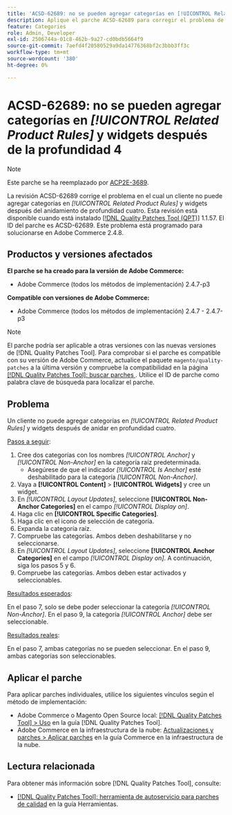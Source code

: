 ```yaml
---
title: 'ACSD-62689: no se pueden agregar categorías en [!UICONTROL Related Product Rules] y widgets después de la profundidad 4'
description: Aplique el parche ACSD-62689 para corregir el problema de Adobe Commerce en el que un cliente no puede agregar categorías en [!UICONTROL Related Product Rules] y widgets después del anidamiento de profundidad cuatro.
feature: Categories
role: Admin, Developer
exl-id: 2506744a-01c8-462b-9a27-cd0bdb5664f9
source-git-commit: 7aefd4f20580529a9da14776368bf2c3bbb3ff3c
workflow-type: tm+mt
source-wordcount: '380'
ht-degree: 0%

---
```


# ACSD-62689: no se pueden agregar categorías en *[!UICONTROL Related Product Rules]* y widgets después de la profundidad 4

>[!NOTE]
>
>Este parche se ha reemplazado por [ACP2E-3689](/help/tools/quality-patches-tool/patches-available-in-qpt/v1-1-61/acp2e-3689-issues-with-category-tree-display-reflect-anchor-non-anchor-relationships.md).

La revisión ACSD-62689 corrige el problema en el cual un cliente no puede agregar categorías en *[!UICONTROL Related Product Rules]* y widgets después del anidamiento de profundidad cuatro. Esta revisión está disponible cuando está instalado [[!DNL Quality Patches Tool (QPT)]](/help/tools/quality-patches-tool/quality-patches-tool-to-self-serve-quality-patches.md) 1.1.57. El ID del parche es ACSD-62689. Este problema está programado para solucionarse en Adobe Commerce 2.4.8.

## Productos y versiones afectados

**El parche se ha creado para la versión de Adobe Commerce:**

* Adobe Commerce (todos los métodos de implementación) 2.4.7-p3

**Compatible con versiones de Adobe Commerce:**

* Adobe Commerce (todos los métodos de implementación) 2.4.7 - 2.4.7-p3

>[!NOTE]
>
>El parche podría ser aplicable a otras versiones con las nuevas versiones de [!DNL Quality Patches Tool]. Para comprobar si el parche es compatible con su versión de Adobe Commerce, actualice el paquete `magento/quality-patches` a la última versión y compruebe la compatibilidad en la página [[!DNL Quality Patches Tool]: buscar parches ](https://experienceleague.adobe.com/tools/commerce-quality-patches/index.html). Utilice el ID de parche como palabra clave de búsqueda para localizar el parche.

## Problema

Un cliente no puede agregar categorías en *[!UICONTROL Related Product Rules]* y widgets después de anidar en profundidad cuatro.

<u>Pasos a seguir</u>:

1. Cree dos categorías con los nombres *[!UICONTROL Anchor]* y *[!UICONTROL Non-Anchor]* en la categoría raíz predeterminada.
   * Asegúrese de que el indicador *[!UICONTROL Is Anchor]* esté deshabilitado para la categoría *[!UICONTROL Non-Anchor]*.
1. Vaya a **[!UICONTROL Content]** > **[!UICONTROL Widgets]** y cree un widget.
1. En *[!UICONTROL Layout Updates]*, seleccione **[!UICONTROL Non-Anchor Categories]** en el campo *[!UICONTROL Display on]*.
1. Haga clic en **[!UICONTROL Specific Categories]**.
1. Haga clic en el icono de selección de categoría.
1. Expanda la categoría raíz.
1. Compruebe las categorías. Ambos deben deshabilitarse y no seleccionarse.
1. En *[!UICONTROL Layout Updates]*, seleccione **[!UICONTROL Anchor Categories]** en el campo *[!UICONTROL Display on]*. A continuación, siga los pasos 5 y 6.
1. Compruebe las categorías. Ambos deben estar activados y seleccionables.

<u>Resultados esperados</u>:

En el paso 7, solo se debe poder seleccionar la categoría *[!UICONTROL Non-Anchor]*. En el paso 9, la categoría *[!UICONTROL Anchor]* debe ser seleccionable.

<u>Resultados reales</u>:

En el paso 7, ambas categorías no se pueden seleccionar. En el paso 9, ambas categorías son seleccionables.

## Aplicar el parche

Para aplicar parches individuales, utilice los siguientes vínculos según el método de implementación:

* Adobe Commerce o Magento Open Source local: [[!DNL Quality Patches Tool] > Uso](/help/tools/quality-patches-tool/usage.md) en la guía [!DNL Quality Patches Tool].
* Adobe Commerce en la infraestructura de la nube: [Actualizaciones y parches > Aplicar parches](https://experienceleague.adobe.com/docs/commerce-cloud-service/user-guide/develop/upgrade/apply-patches.html) en la guía Commerce en la infraestructura de la nube.


## Lectura relacionada

Para obtener más información sobre [!DNL Quality Patches Tool], consulte:

* [[!DNL Quality Patches Tool]: herramienta de autoservicio para parches de calidad](/help/tools/quality-patches-tool/quality-patches-tool-to-self-serve-quality-patches.md) en la guía Herramientas.

